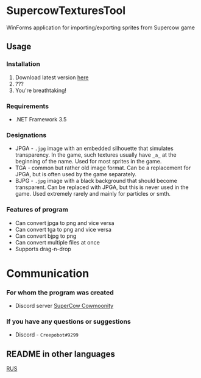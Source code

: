 # SupercowTexturesTool
WinForms application for importing/exporting sprites from Supercow game

## Usage

### Installation

1. Download latest version [here](https://github.com/Creepobot/supercow-textures-tool/releases/latest)
2. ???
3. You're breathtaking!

### Requirements

- .NET Framework 3.5

### Designations
- JPGA - `.jpg` image with an embedded silhouette that simulates transparency. In the game, such textures usually have `_a_` at the beginning of the name. Used for most sprites in the game.
- TGA - common but rather old image format. Can be a replacement for JPGA, but is often used by the game separately.
- BJPG - `.jpg` image with a black background that should become transparent. Can be replaced with JPGA, but this is never used in the game. Used extremely rarely and mainly for particles or smth.

### Features of program
- Can convert jpga to png and vice versa
- Can convert tga to png and vice versa
- Can convert bjpg to png
- Сan convert multiple files at once
- Supports drag-n-drop

# Communication

### For whom the program was created
- Discord server [SuperCow Cowmoonity](https://discord.supercow.community/)

### If you have any questions or suggestions
- Discord - `Creepobot#9299`

## README in other languages
[RUS](https://github.com/Creepobot/SupercowTexturesTool/blob/main/README_RU.md)
